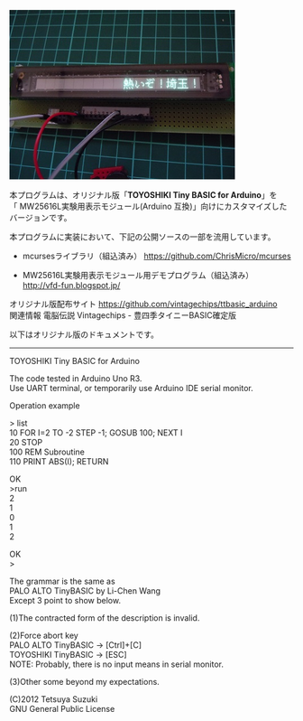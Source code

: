 ![image](./image/image.jpg)  

本プログラムは、オリジナル版「**TOYOSHIKI Tiny BASIC for Arduino**」を  
「 MW25616L実験用表示モジュール(Arduino 互換)」向けにカスタマイズしたバージョンです。   

本プログラムに実装において、下記の公開ソースの一部を流用しています。  
- mcursesライブラリ（組込済み）
  <https://github.com/ChrisMicro/mcurses>

- MW25616L実験用表示モジュール用デモプログラム（組込済み）  
  http://vfd-fun.blogspot.jp/

オリジナル版配布サイト <https://github.com/vintagechips/ttbasic_arduino>  
関連情報 電脳伝説 Vintagechips - 豊四季タイニーBASIC確定版  


以下はオリジナル版のドキュメントです。  

------

﻿TOYOSHIKI Tiny BASIC for Arduino

The code tested in Arduino Uno R3.<br>
Use UART terminal, or temporarily use Arduino IDE serial monitor.

Operation example

&gt; list<br>
10 FOR I=2 TO -2 STEP -1; GOSUB 100; NEXT I<br>
20 STOP<br>
100 REM Subroutine<br>
110 PRINT ABS(I); RETURN

OK<br>
&gt;run<br>
2<br>
1<br>
0<br>
1<br>
2

OK<br>
&gt;

The grammar is the same as<br>
PALO ALTO TinyBASIC by Li-Chen Wang<br>
Except 3 point to show below.

(1)The contracted form of the description is invalid.

(2)Force abort key<br>
PALO ALTO TinyBASIC -> [Ctrl]+[C]<br>
TOYOSHIKI TinyBASIC -> [ESC]<br>
NOTE: Probably, there is no input means in serial monitor.

(3)Other some beyond my expectations.

(C)2012 Tetsuya Suzuki<br>
GNU General Public License
